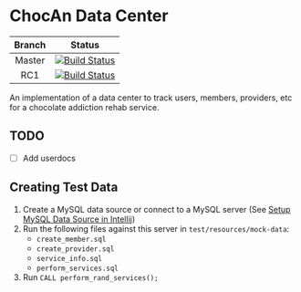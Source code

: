 # ChocAn Data Center
| Branch | Status |
|:---:|:---:|
| Master | [![Build Status](https://travis-ci.org/Gilmore-PDX-CS/Group4.svg?branch=master)](https://travis-ci.org/Gilmore-PDX-CS/Group4) |
| RC1 | [![Build Status](https://travis-ci.org/Gilmore-PDX-CS/Group4.svg?branch=dev_1.0.0.rc)](https://travis-ci.org/Gilmore-PDX-CS/Group4) |


An implementation of a data center to track users, members, providers, etc
for a chocolate addiction rehab service.

## TODO
- [ ] Add userdocs


## Creating Test Data
1. Create a MySQL data source or connect to a MySQL server
(See [Setup MySQL Data Source in Intellij](https://github.com/Gilmore-PDX-CS/Group4/wiki/Setup-MySQL-Data-Source-in-Intellij))
1. Run the following files against this server in `test/resources/mock-data`:
     - `create_member.sql`
     - `create_provider.sql`
     - `service_info.sql`
     - `perform_services.sql`
1. Run ``CALL perform_rand_services();``
